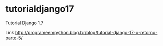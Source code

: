 # tutorialdjango17
Tutorial Django 1.7

Link http://programeempython.blog.br/blog/tutorial-django-17-o-retorno-parte-5/

